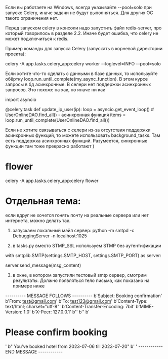Если вы работаете на Windows, всегда указывайте --pool=solo при запуске Celery, иначе задачи не будут выполняться. Для других ОС такого ограничения нет.

Перед запуском celery в консоли надо запустить файл redis-server, про который говорилось в разделе 2.2. Иначе будет ошибка, что celery не может подключиться к redis.

Пример команды для запуска Celery (запускать в корневой директории проекта): 

celery -A app.tasks.celery_app:celery worker --loglevel=INFO --pool=solo

Если хотите что-то сделать с данными в базе данных, то используйте обёртку loop.run_until_complete(my_async_function). В этом курсе запросы в бд асинхронные. В селери нет поддержки асинхронных запросов. Это похоже на хак, но иначе ни как 

import asyncio

@celery.task
def update_ip_user(ip):
    loop = asyncio.get_event_loop()
    # UserOnlineDAO.find_all() - асинхронная функция
    items = loop.run_until_complete(UserOnlineDAO.find_all())


Если не хотите связываться с селери из-за отсутствия поддержки асинхронных функций, то можете использовать background_tasks. Там есть поддержка асинхронных функций. Разумеется, синхронные функции там тоже прекрасно работают )

# flower 

celery -A app.tasks.celery_app:celery flower

# Отдельная тема:
если вдруг не хочется гонять почту на реальные сервера или нет интернета, можно делать так.

1.  запускаем локальный мэйл сервер: python -m smtpd -c DebuggingServer -n localhost:1025

2. в tasks.py вместо STMP_SSL используем STMP без аутентификации

with smtplib.SMTP(settings.SMTP_HOST, settings.SMTP_PORT) as server:

server.send_message(msg_content)

3. в окне, в котором запустили тестовый smtp сервер, смотрим результаты. Должно появляться тело письма, как показано на примере ниже

---------- MESSAGE FOLLOWS ----------
b'Subject: Booking confirmation'
b'From: test@gmail.com'
b'To: test123@gmail.com'
b'Content-Type: text/html; charset="utf-8"'
b'Content-Transfer-Encoding: 7bit'
b'MIME-Version: 1.0'
b'X-Peer: 127.0.0.1'
b''
b''
b'        <h1>Please confirm booking</h1>'
b"        You've booked hotel from 2023-07-06 till 2023-07-20"
b'        '
------------ END MESSAGE ------------